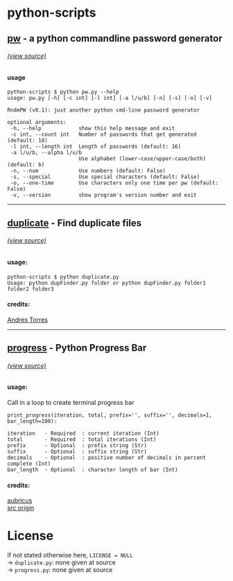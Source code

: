 # python-scripts

## [pw](pw.py) - a python commandline password generator
###### [(view source)](https://github.com/ckrmml/python-scripts/blob/master/pw.py)
#### usage
    python-scripts $ python pw.py --help
    usage: pw.py [-h] [-c int] [-l int] [-a l/u/b] [-n] [-s] [-o] [-v]

    RndmPW (v0.1): just another python cmd-line password generator

    optional arguments:
     -h, --help            show this help message and exit
     -c int, --count int   Number of passwords that get generated (default: 10)
     -l int, --length int  Length of passwords (default: 16)
     -a l/u/b, --alpha l/u/b
                           Use alphabet (lower-case/upper-case/both) (default: b)
     -n, --num             Use numbers (default: False)
     -s, --special         Use special characters (default: False)
     -o, --one-time        Use characters only one time per pw (default: False)
     -v, --version         show program's version number and exit

----------------------------------------------

## [duplicate](duplicate.py) - Find duplicate files
###### [(view source)](https://github.com/ckrmml/python-scripts/blob/master/duplicate.py)
#### usage:
    python-scripts $ python duplicate.py
    Usage: python dupFinder.py folder or python dupFinder.py folder1 folder2 folder3

#### credits:
[Andres Torres](https://www.pythoncentral.io/finding-duplicate-files-with-python/)  

----------------------------------------------

## [progress](progress.py) - Python Progress Bar
###### [(view source)](https://github.com/ckrmml/python-scripts/blob/master/progress.py)
#### usage:
Call in a loop to create terminal progress bar  

    print_progress(iteration, total, prefix='', suffix='', decimals=1, bar_length=100):

    iteration   - Required  : current iteration (Int)
    total       - Required  : total iterations (Int)
    prefix      - Optional  : prefix string (Str)
    suffix      - Optional  : suffix string (Str)
    decimals    - Optional  : positive number of decimals in percent complete (Int)
    bar_length  - Optional  : character length of bar (Int)

#### credits:
[aubricus](https://github.com/aubricus)  
[src origin](https://gist.github.com/aubricus/f91fb55dc6ba5557fbab06119420dd6a)  

# License
If not stated otherwise here, `LICENSE = NULL`  
-> ```duplicate.py```: none given at source  
-> ```progress.py```: none given at source
